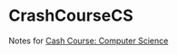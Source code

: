 # CrashCourseCS
Notes for [Cash Course: Computer Science](https://thecrashcourse.com/topic/computerscience/)
